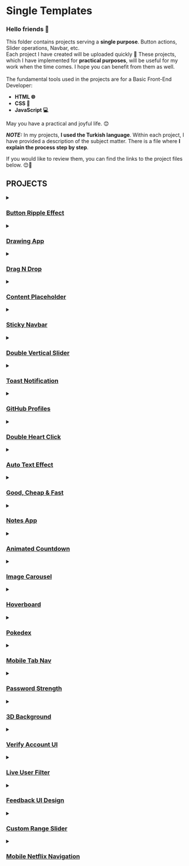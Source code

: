# Single Templates

### Hello friends 👋 <br>
This folder contains projects serving a **single purpose**. Button actions, Slider operations, Navbar, etc. <br>
Each project I have created will be uploaded quickly 🚀 These projects, which I have implemented for **practical purposes**, will be useful for my work when the time comes.
I hope you can benefit from them as well. <br> <br>
The fundamental tools used in the projects are for a Basic Front-End Developer: 
- **HTML 🌐**
- **CSS 🎨**
- **JavaScript 💻**

May you have a practical and joyful life. 😊

**_NOTE:_** In my projects, **I used the Turkish language**. Within each project, I have provided a description of the subject matter. 
There is a file where **I explain the process step by step**. <br>

If you would like to review them, you can find the links to the project files below. 😊📂

## PROJECTS

<details>
    <summary><h3><a href="https://github.com/agunduuz/single-template/tree/main/Button-Ripple-Effect">Button Ripple Effect</a></h3></summary>
    <a href="https://64b669ce27a2ce0384f011e8--hilarious-froyo-44b75e.netlify.app/">Live Version</a> <br>
</details>
<details>
    <summary><h3><a href="https://github.com/agunduuz/single-template/tree/main/Drawing-App">Drawing App</a></h3></summary>
    <a href="https://64b7b7fbd57021746d12fb40--heartfelt-nougat-38a14d.netlify.app/">Live Version</a> <br>
</details>
<details>
    <summary><h3><a href="https://github.com/agunduuz/single-template/tree/main/Drag-Drop">Drag N Drop</a></h3></summary>
    <a href="https://64b96d0e142fcf2914936550--incandescent-clafoutis-e5e237.netlify.app/">Live Version</a> <br>
</details>
<details>
    <summary><h3><a href="https://github.com/agunduuz/single-template/tree/main/Content%20Placeholder">Content Placeholder</a></h3></summary>
    <a href="https://64dce6f25339c4252b23c4f2--stately-alfajores-44ad2b.netlify.app/">Live Version</a> <br>
</details>
<details>
    <summary><h3><a href="https://github.com/agunduuz/single-template/tree/main/Sticky-Navbar">Sticky Navbar</a></h3></summary>
</details>
<details>
    <summary><h3><a href="https://github.com/agunduuz/single-template/tree/main/Double%20Vertical%20Slider">Double Vertical Slider</a></h3></summary>
    <a href="https://64f5ea1e3dd92a555cfcfa41--roaring-bavarois-4303b8.netlify.app/">Live Version</a> <br>
</details>
<details>
    <summary><h3><a href="https://github.com/agunduuz/single-template/tree/main/Toast-Notification">Toast Notification</a></h3></summary>
</details>
<details>
    <summary><h3><a href="https://github.com/agunduuz/single-template/tree/main/GitHub-Profiles">GitHub Profiles</a></h3></summary>
    <a href="https://64fb178bd66b7e7b6e035d77--fastidious-cucurucho-fac77a.netlify.app/">Live Version</a> <br>
</details>
<details>
    <summary><h3><a href="https://github.com/agunduuz/single-template/tree/main/Double-Heart-Click">Double Heart Click</a></h3></summary>
    <a href="https://64fb18051bafc97c2035842a--melodic-froyo-7e075d.netlify.app/">Live Version</a> <br>
</details>
<details>
    <summary><h3><a href="https://github.com/agunduuz/single-template/tree/main/Auto-Text-Effect">Auto Text Effect</a></h3></summary>
    <a href="https://652589342cf8ce08a44a11ea--legendary-trifle-3b07e1.netlify.app/">Live Version</a> <br>
</details>
<details>
    <summary><h3><a href="https://github.com/agunduuz/single-template/tree/main/Good-Cheap-Fast">Good, Cheap & Fast</a></h3></summary>
    <a href="https://652af5401393ec6cbd6b2c04--effervescent-llama-800a09.netlify.app/">Live Version</a> <br>
</details>
<details>
    <summary><h3><a href="https://github.com/agunduuz/single-template/tree/main/Notes-App">Notes App</a></h3></summary>
    <a href="https://652ee8d59936d96b2229ab7e--fabulous-marigold-e5e2be.netlify.app/">Live Version</a> <br>
</details>
<details>
    <summary><h3><a href="https://github.com/agunduuz/single-template/tree/main/Animated-Countdown">Animated Countdown</a></h3></summary>
    <a href="https://653194a7d0e5e82ada1a56cb--majestic-seahorse-207dd6.netlify.app/">Live Version</a> <br>
</details>
<details>
    <summary><h3><a href="https://github.com/agunduuz/single-template/tree/main/Image-Carousel">Image Carousel</a></h3></summary>
    <a href="https://6536d780292c861c604d560c--dazzling-pothos-d798ce.netlify.app/">Live Version</a> <br>
</details>
<details>
    <summary><h3><a href="https://github.com/agunduuz/single-template/tree/main/Hoverboard">Hoverboard</a></h3></summary>
    <a href="https://653827390e48e710989e4cef--preeminent-souffle-603ac8.netlify.app/">Live Version</a> <br>
</details>
<details>
    <summary><h3><a href="https://github.com/agunduuz/single-template/tree/main/Pokedex">Pokedex</a></h3></summary>
    <a href="https://6542ab926ff2cf1cd60df3b8--timely-gelato-e1ddc1.netlify.app/">Live Version</a> <br>
</details>
<details>
    <summary><h3><a href="https://github.com/agunduuz/single-template/tree/main/Mobile-Tab-Nav">Mobile Tab Nav</a></h3></summary>
    <a href="https://6544013faa65295c4991b699--astonishing-capybara-421ad9.netlify.app/">Live Version</a> <br>
</details>
<details>
    <summary><h3><a href="https://github.com/agunduuz/single-template/tree/main/Password-Strength">Password Strength</a></h3></summary>
    <a href="https://65454337d649bc0e26a96c83--profound-rugelach-700449.netlify.app/">Live Version</a> <br>
</details>
<details>
    <summary><h3><a href="https://github.com/agunduuz/single-template/tree/main/3D-Background">3D Background</a></h3></summary>
    <a href="https://65455b21a9512d21b1472437--aesthetic-trifle-39b6c6.netlify.app/">Live Version</a> <br>
</details>
<details>
    <summary><h3><a href="https://github.com/agunduuz/single-template/tree/main/Verify-Account-UI">Verify Account UI</a></h3></summary>
    <a href="https://65495fcf71ad240303ea14c8--merry-froyo-6a7fda.netlify.app/">Live Version</a> <br>
</details>
<details>
    <summary><h3><a href="https://github.com/agunduuz/single-template/tree/main/Live-User-Filter">Live User Filter</a></h3></summary>
    <a href="https://654aac807fbc9b241bf873df--whimsical-stardust-13f061.netlify.app/">Live Version</a> <br>
</details>
<details>
    <summary><h3><a href="https://github.com/agunduuz/single-template/tree/main/Feedback-UI-Design">Feedback UI Design</a></h3></summary>
    <a href="https://654bf71759d2f94dd437096d--transcendent-pithivier-b85b10.netlify.app/">Live Version</a> <br>
</details>
<details>
    <summary><h3><a href="https://github.com/agunduuz/single-template/tree/main/Custom-Range-Slider">Custom Range Slider</a></h3></summary>
    <a href="https://654d4bee1e7faa09cc3b4c8a--cerulean-cobbler-f2d86d.netlify.app/">Live Version</a> <br>
</details>
<details>
    <summary><h3><a href="https://github.com/agunduuz/single-template/tree/main/Netflix-Nav">Mobile Netflix Navigation</a></h3></summary>
    <a href="https://6550dc9f52dd8a0442806814--charming-nasturtium-b7008b.netlify.app/">Live Version</a> <br>
</details>
